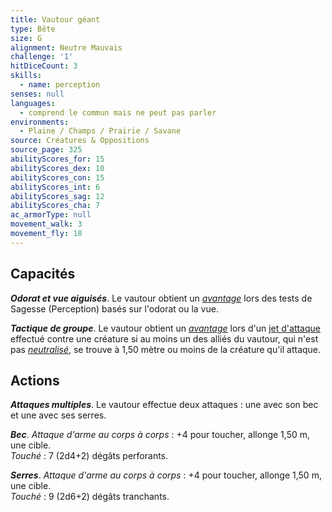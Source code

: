 ```yaml
---
title: Vautour géant
type: Bête
size: G
alignment: Neutre Mauvais
challenge: '1'
hitDiceCount: 3
skills:
  - name: perception
senses: null
languages:
  - comprend le commun mais ne peut pas parler
environments:
  - Plaine / Champs / Prairie / Savane
source: Créatures & Oppositions
source_page: 325
abilityScores_for: 15
abilityScores_dex: 10
abilityScores_con: 15
abilityScores_int: 6
abilityScores_sag: 12
abilityScores_cha: 7
ac_armorType: null
movement_walk: 3
movement_fly: 18
---
```

## Capacités
_**Odorat et vue aiguisés**_. Le vautour obtient un [_avantage_](/utiliser-les-caracteristiques/#avantage-et-desavantage) lors des tests de Sagesse (Perception) basés sur l'odorat ou la vue.

_**Tactique de groupe**_. Le vautour obtient un [_avantage_](/utiliser-les-caracteristiques/#avantage-et-desavantage) lors d'un [jet d'attaque](/combattre/#jets-d-attaque) effectué contre une créature si au moins un des alliés du vautour, qui n'est pas [_neutralisé_](/gerer-la-sante-du-personnage/#neutralise), se trouve à 1,50 mètre ou moins de la créature qu'il attaque.

## Actions
_**Attaques multiples**_. Le vautour effectue deux attaques : une avec son bec et une avec ses serres.

_**Bec**_. _Attaque d'arme au corps à corps_ : +4 pour toucher, allonge 1,50 m, une cible.  
_Touché_ : 7 (2d4+2) dégâts perforants.

_**Serres**_. _Attaque d'arme au corps à corps_ : +4 pour toucher, allonge 1,50 m, une cible.  
_Touché_ : 9 (2d6+2) dégâts tranchants.
